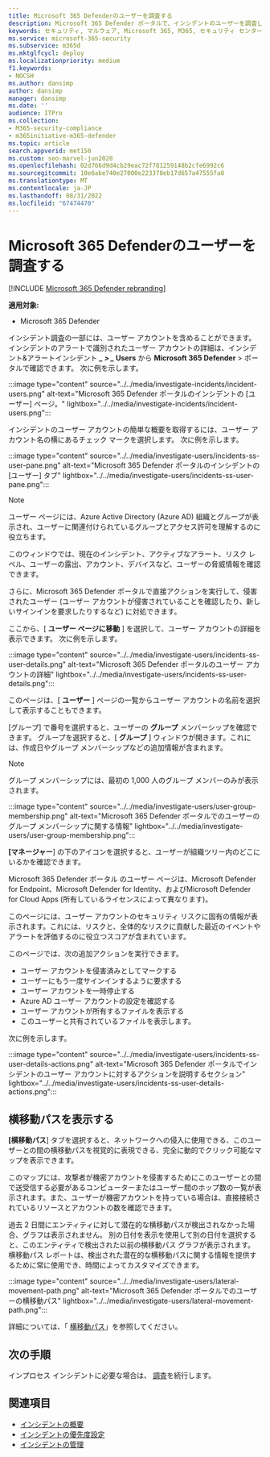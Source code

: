 ```yaml
---
title: Microsoft 365 Defenderのユーザーを調査する
description: Microsoft 365 Defender ポータルで、インシデントのユーザーを調査します。
keywords: セキュリティ, マルウェア, Microsoft 365, M365, セキュリティ センター, 監視, レポート, ID, データ, デバイス, アプリ, インシデント, 分析, 応答
ms.service: microsoft-365-security
ms.subservice: m365d
ms.mktglfcycl: deploy
ms.localizationpriority: medium
f1.keywords:
- NOCSH
ms.author: dansimp
author: dansimp
manager: dansimp
ms.date: ''
audience: ITPro
ms.collection:
- M365-security-compliance
- m365initiative-m365-defender
ms.topic: article
search.appverid: met150
ms.custom: seo-marvel-jun2020
ms.openlocfilehash: 02d766d9d4cb29eac72f781259148b2cfe6992c6
ms.sourcegitcommit: 10e6abe740e27000e223378eb17d657a47555fa8
ms.translationtype: MT
ms.contentlocale: ja-JP
ms.lasthandoff: 08/31/2022
ms.locfileid: "67474470"
---
```

# <a name="investigate-users-in-microsoft-365-defender"></a>Microsoft 365 Defenderのユーザーを調査する

[!INCLUDE [Microsoft 365 Defender rebranding](../includes/microsoft-defender.md)]

**適用対象:**

- Microsoft 365 Defender

インシデント調査の一部には、ユーザー アカウントを含めることができます。 インシデントのアラートで識別されたユーザー アカウントの詳細は、インシデント&アラートインシデント ***_ \> _* Users** から **Microsoft 365 Defender** \> ポータルで確認できます。 次に例を示します。

:::image type="content" source="../../media/investigate-incidents/incident-users.png" alt-text="Microsoft 365 Defender ポータルのインシデントの [ユーザー] ページ。" lightbox="../../media/investigate-incidents/incident-users.png":::

インシデントのユーザー アカウントの簡単な概要を取得するには、ユーザー アカウント名の横にあるチェック マークを選択します。 次に例を示します。

:::image type="content" source="../../media/investigate-users/incidents-ss-user-pane.png" alt-text="Microsoft 365 Defender ポータルのインシデントの [ユーザー] タブ" lightbox="../../media/investigate-users/incidents-ss-user-pane.png":::

> [!NOTE]
> ユーザー ページには、Azure Active Directory (Azure AD) 組織とグループが表示され、ユーザーに関連付けられているグループとアクセス許可を理解するのに役立ちます。

このウィンドウでは、現在のインシデント、アクティブなアラート、リスク レベル、ユーザーの露出、アカウント、デバイスなど、ユーザーの脅威情報を確認できます。

さらに、Microsoft 365 Defender ポータルで直接アクションを実行して、侵害されたユーザー (ユーザー アカウントが侵害されていることを確認したり、新しいサインインを要求したりするなど) に対処できます。

ここから、[ **ユーザー ページに移動** ] を選択して、ユーザー アカウントの詳細を表示できます。 次に例を示します。

:::image type="content" source="../../media/investigate-users/incidents-ss-user-details.png" alt-text="Microsoft 365 Defender ポータルのユーザー アカウントの詳細" lightbox="../../media/investigate-users/incidents-ss-user-details.png":::

このページは、[ **ユーザー** ] ページの一覧からユーザー アカウントの名前を選択して表示することもできます。

[グループ] で番号を選択すると、ユーザーの **グループ** メンバーシップを確認できます。 グループを選択すると、[ **グループ** ] ウィンドウが開きます。これには、作成日やグループ メンバーシップなどの追加情報が含まれます。

> [!NOTE]
> グループ メンバーシップには、最初の 1,000 人のグループ メンバーのみが表示されます。

:::image type="content" source="../../media/investigate-users/user-group-membership.png" alt-text="Microsoft 365 Defender ポータルでのユーザーのグループ メンバーシップに関する情報" lightbox="../../media/investigate-users/user-group-membership.png":::

**[マネージャー**] の下のアイコンを選択すると、ユーザーが組織ツリー内のどこにいるかを確認できます。

Microsoft 365 Defender ポータル のユーザー ページは、Microsoft Defender for Endpoint、Microsoft Defender for Identity、およびMicrosoft Defender for Cloud Apps (所有しているライセンスによって異なります)。

このページには、ユーザー アカウントのセキュリティ リスクに固有の情報が表示されます。これには、リスクと、全体的なリスクに貢献した最近のイベントやアラートを評価するのに役立つスコアが含まれています。

このページでは、次の追加アクションを実行できます。

- ユーザー アカウントを侵害済みとしてマークする
- ユーザーにもう一度サインインするように要求する
- ユーザー アカウントを一時停止する
- Azure AD ユーザー アカウントの設定を確認する
- ユーザー アカウントが所有するファイルを表示する
- このユーザーと共有されているファイルを表示します。

次に例を示します。

:::image type="content" source="../../media/investigate-users/incidents-ss-user-details-actions.png" alt-text="Microsoft 365 Defender ポータルでインシデントのユーザー アカウントに対するアクションを説明するセクション" lightbox="../../media/investigate-users/incidents-ss-user-details-actions.png":::

## <a name="view-lateral-movement-paths"></a>横移動パスを表示する

**[横移動パス**] タブを選択すると、ネットワークへの侵入に使用できる、このユーザーとの間の横移動パスを視覚的に表現できる、完全に動的でクリック可能なマップを表示できます。

このマップには、攻撃者が機密アカウントを侵害するためにこのユーザーとの間で送受信する必要があるコンピューターまたはユーザー間のホップ数の一覧が表示されます。また、ユーザーが機密アカウントを持っている場合は、直接接続されているリソースとアカウントの数を確認できます。

過去 2 日間にエンティティに対して潜在的な横移動パスが検出されなかった場合、グラフは表示されません。 別の日付を表示を使用して別の日付を選択すると、このエンティティで検出された以前の横移動パス グラフが表示されます。 横移動パス レポートは、検出された潜在的な横移動パスに関する情報を提供するために常に使用でき、時間によってカスタマイズできます。

:::image type="content" source="../../media/investigate-users/lateral-movement-path.png" alt-text="Microsoft 365 Defender ポータルでのユーザーの横移動パス" lightbox="../../media/investigate-users/lateral-movement-path.png":::

詳細については、「 [横移動パス](/defender-for-identity/use-case-lateral-movement-path)」を参照してください。

## <a name="next-steps"></a>次の手順

インプロセス インシデントに必要な場合は、 [調査](investigate-incidents.md)を続行します。

## <a name="see-also"></a>関連項目

- [インシデントの概要](incidents-overview.md)
- [インシデントの優先度設定](incident-queue.md)
- [インシデントの管理](manage-incidents.md)
